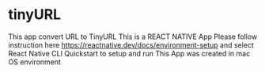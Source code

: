 # tinyURL
This app convert URL to TinyURL
This is a REACT NATIVE App 
Please follow instruction here https://reactnative.dev/docs/environment-setup and select React Native CLI Quickstart  to setup and run 
This App was created in mac OS environment 
